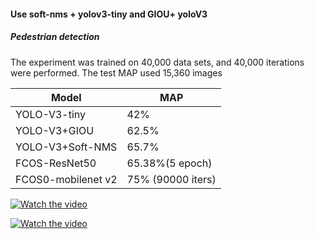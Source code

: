 #### Use soft-nms + yolov3-tiny and GIOU+ yoloV3

##### Pedestrian detection

The experiment was trained on 40,000 data sets, and 40,000 iterations were performed. 
The test MAP used 15,360 images


Model    |   MAP
-------- | ---------
 YOLO-V3-tiny |    42%
YOLO-V3+GIOU  |   62.5%
 YOLO-V3+Soft-NMS |   65.7%
 FCOS-ResNet50   |   65.38%(5 epoch)
 FCOS0-mobilenet v2 |  75% (90000 iters)
 
 
[![Watch the video](https://raw.github.com/GabLeRoux/WebMole/master/ressources/WebMole_Youtube_Video.png)](https://youtu.be/CEhYlZonBxM)

[![Watch the video](https://raw.github.com/GabLeRoux/WebMole/master/ressources/WebMole_Youtube_Video.png)](https://youtu.be/CEhYlZonBxM)
